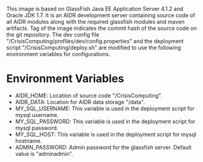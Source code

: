 This image is based on GlassFish Java EE Application Server 4.1.2 and Oracle JDK 1.7. It is an AIDR development server containing source code of all AIDR modules along with the required glassfish modules and maven artifacts. Tag of the image indicates the commit hash of the source code on the git repository. The dev config file "/CrisisComputing/profiles/dev/config.properties" and the deployment script "/CrisisComputing/deploy.sh" are modified to use the following environment variables for configurations.

# Environment Variables
* AIDR_HOME: Location of source code "/CrisisComputing".
* AIDR_DATA: Location for AIDR data storage "/data".
* MY_SQL_USERNAME: This variable is used in the deployment script for mysql username.
* MY_SQL_PASSWORD: This variable is used in the deployment script for mysql password.
* MY_SQL_HOST: This variable is used in the deployment script for mysql hostname.
* ADMIN_PASSWORD: Admin password for the glassfish server. Default value is "adminadmin".

